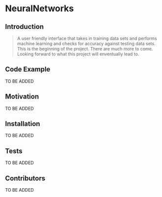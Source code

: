 # NeuralNetworks

## Introduction
> A user friendly interface that takes in training data sets and performs machine learning and checks for accuracy against testing data 
sets. This is the beginning of the project. There are much more to come. Looking forward to what this project will enventually lead to. 

## Code Example
TO BE ADDED

## Motivation

TO BE ADDED

## Installation
TO BE ADDED

## Tests

TO BE ADDED

## Contributors
TO BE ADDED
